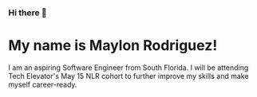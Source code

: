 ### Hi there 👋

# My name is Maylon Rodriguez!
 I am an aspiring Software Engineer from South Florida. I will be attending Tech Elevator's May 15 NLR cohort to further improve my skills and make myself career-ready.
<!--
**MaylonRod/MaylonRod** is a ✨ _special_ ✨ repository because its `README.md` (this file) appears on your GitHub profile.

Here are some ideas to get you started:

- 🔭 I’m currently working on ...
- 🌱 I’m currently learning ...
- 👯 I’m looking to collaborate on ...
- 🤔 I’m looking for help with ...
- 💬 Ask me about ...
- 📫 How to reach me: ...
- 😄 Pronouns: ...
- ⚡ Fun fact: ...
-->
